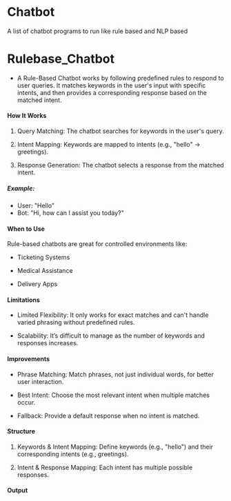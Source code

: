 # Chatbot
A list of chatbot programs to run like rule based and NLP based
# Rulebase_Chatbot
- A Rule-Based Chatbot works by following predefined rules to respond to user queries. It matches keywords in the user's input with specific intents, and then provides a corresponding response based on the matched intent.

#### How It Works
1. Query Matching: The chatbot searches for keywords in the user's query.

2. Intent Mapping: Keywords are mapped to intents (e.g., "hello" → greetings).

3. Response Generation: The chatbot selects a response from the matched intent.

##### Example:
- User: "Hello"
- Bot: "Hi, how can I assist you today?"

#### When to Use
Rule-based chatbots are great for controlled environments like:

- Ticketing Systems

- Medical Assistance

- Delivery Apps

#### Limitations
- Limited Flexibility: It only works for exact matches and can't handle varied phrasing without predefined rules.

- Scalability: It’s difficult to manage as the number of keywords and responses increases.

#### Improvements
- Phrase Matching: Match phrases, not just individual words, for better user interaction.

- Best Intent: Choose the most relevant intent when multiple matches occur.

- Fallback: Provide a default response when no intent is matched.

#### Structure
1. Keywords & Intent Mapping: Define keywords (e.g., "hello") and their corresponding intents (e.g., greetings).

2. Intent & Response Mapping: Each intent has multiple possible responses.
#### Output
